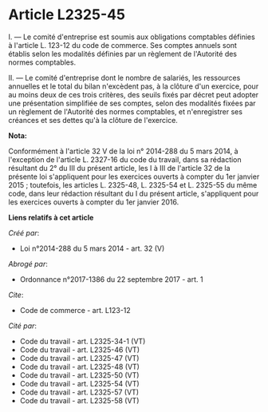 # Article L2325-45

I. ― Le comité d'entreprise est soumis aux obligations comptables définies à l'article L. 123-12 du code de commerce. Ses
comptes annuels sont établis selon les modalités définies par un règlement de l'Autorité des normes comptables.

II. ― Le comité d'entreprise dont le nombre de salariés, les ressources annuelles et le total du bilan n'excèdent pas, à la
clôture d'un exercice, pour au moins deux de ces trois critères, des seuils fixés par décret peut adopter une présentation
simplifiée de ses comptes, selon des modalités fixées par un règlement de l'Autorité des normes comptables, et n'enregistrer
ses créances et ses dettes qu'à la clôture de l'exercice.

**Nota:**

Conformément à l'article 32 V de la loi n° 2014-288 du 5 mars 2014, à l'exception de l'article L. 2327-16 du code du travail,
dans sa rédaction résultant du 2° du III du présent article, les I à III de l'article 32 de la présente loi s'appliquent pour
les exercices ouverts à compter du 1er janvier 2015 ; toutefois, les articles L. 2325-48, L. 2325-54 et L. 2325-55 du même
code, dans leur rédaction résultant du I du présent article, s'appliquent pour les exercices ouverts à compter du 1er janvier
2016.

**Liens relatifs à cet article**

_Créé par_:

  - Loi n°2014-288 du 5 mars 2014 - art. 32 (V)

_Abrogé par_:

  - Ordonnance n°2017-1386 du 22 septembre 2017 - art. 1

_Cite_:

  - Code de commerce - art. L123-12

_Cité par_:

  - Code du travail - art. L2325-34-1 (VT)
  - Code du travail - art. L2325-46 (VT)
  - Code du travail - art. L2325-47 (VT)
  - Code du travail - art. L2325-48 (VT)
  - Code du travail - art. L2325-50 (VT)
  - Code du travail - art. L2325-54 (VT)
  - Code du travail - art. L2325-57 (VT)
  - Code du travail - art. L2325-58 (VT)
